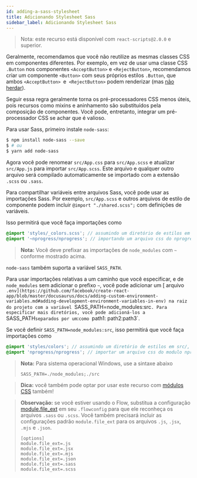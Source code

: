 ```yaml
---
id: adding-a-sass-stylesheet
title: Adicionando Stylesheet Sass
sidebar_label: Adicionando Stylesheet Sass
---
```


> Nota: este recurso está disponível com `react-scripts@2.0.0` e superior.

Geralmente, recomendamos que você não reutilize as mesmas classes CSS em componentes diferentes. Por exemplo, em vez de usar uma classe CSS `.Button` nos componentes `<AcceptButton>` e `<RejectButton>`, recomendamos criar um componente `<Button>` com seus próprios estilos `.Button`, que ambos `<AcceptButton> `e` <RejectButton>` podem renderizar (mas [não herdar](https://facebook.github.io/react/docs/composition-vs-inheritance.html)).

Seguir essa regra geralmente torna os pré-processadores CSS menos úteis, pois recursos como mixins e aninhamento são substituídos pela composição de componentes. Você pode, entretanto, integrar um pré-processador CSS se achar que é valioso.

Para usar Sass, primeiro instale `node-sass`:

```sh
$ npm install node-sass --save
$ # ou
$ yarn add node-sass
```

Agora você pode renomear `src/App.css` para `src/App.scss` e atualizar `src/App.js` para importar `src/App.scss`.
Este arquivo e qualquer outro arquivo será compilado automaticamente se importado com a extensão `.scss` ou `.sass`.

Para compartilhar variáveis ​​entre arquivos Sass, você pode usar as importações Sass. Por exemplo, `src/App.scss` e outros arquivos de estilo de componente podem incluir `@import "./shared.scss";` com definições de variáveis.

Isso permitirá que você faça importações como

```scss
@import 'styles/_colors.scss'; // assumindo um diretório de estilos em src /
@import '~nprogress/nprogress'; // importando um arquivo css do nprogress node module
```

> **Nota:** Você deve prefixar as importações de `node_modules` com `~` conforme mostrado acima.

`node-sass` também suporta a variável `SASS_PATH`.

Para usar importações relativas a um caminho que você especificar, e de `node_modules` sem adicionar o prefixo `~`, você pode adicionar um [ arquivo `.env](https://github.com/facebook/create-react-app/blob/master/docusaurus/docs/adding-custom-environment-variables.md#adding-development-environment-variables-in-env) na raiz do projeto com a variável `SASS_PATH=node_modules:src`. Para especificar mais diretórios, você pode adicioná-los a `SASS_PATH` separados por um `:`como `path1: path2:path3`.

Se você definir `SASS_PATH=node_modules:src`, isso permitirá que você faça importações como
```scss
@import 'styles/colors'; // assumindo um diretório de estilos em src/, onde o arquivo parcial _colors.scss existe.
@import 'nprogress/nprogress'; // importar um arquivo css do modulo nprogress
```

> **Nota:** Para sistema operacional Windows, use a sintaxe abaixo
>
> ```
> SASS_PATH=./node_modules;./src
> ```

> **Dica:** você também pode optar por usar este recurso com [módulos CSS](add-a-css-modules-stylesheet.md) também!

> **Observação:** se você estiver usando o Flow, substitua a configuração [module.file_ext](https://flow.org/en/docs/config/options/#toc-module-file-ext-string) em seu `.flowconfig` para que ele reconheça os arquivos `.sass` ou `.scss`. Você também precisará incluir as configurações padrão `module.file_ext` para os arquivos `.js`, `.jsx`, `.mjs` e `.json`.
>
> ```
> [options]
> module.file_ext=.js
> module.file_ext=.jsx
> module.file_ext=.mjs
> module.file_ext=.json
> module.file_ext=.sass
> module.file_ext=.scss
> ```
